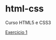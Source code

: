 # html-css
 Curso HTML5 e CSS3

<a href="https://vitorls12.github.io/html-css/Modulo1/ex001/index.html"> Exercicio 1 </a>